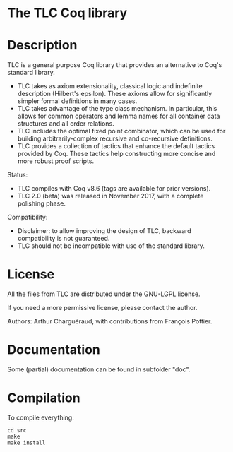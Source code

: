 # The TLC Coq library

Description
===========

TLC is a general purpose Coq library that provides an alternative to Coq's standard library.

   - TLC takes as axiom extensionality, classical logic and indefinite description (Hilbert's epsilon). These axioms allow for significantly simpler formal definitions in many cases.
   - TLC takes advantage of the type class mechanism. In particular, this allows for common operators and lemma names for all container data structures and all order relations.
   - TLC includes the optimal fixed point combinator, which can be used for building arbitrarily-complex recursive and co-recursive definitions.
   - TLC provides a collection of tactics that enhance the default tactics provided by Coq. These tactics help constructing more concise and more robust proof scripts.


Status:

   - TLC compiles with Coq v8.6 (tags are available for prior versions).
   - TLC 2.0 (beta) was released in November 2017, with a complete polishing phase.
 

Compatibility:

   - Disclaimer: to allow improving the design of TLC, backward compatibility is not guaranteed.
   - TLC should not be incompatible with use of the standard library.
 

License
=======

All the files from TLC are distributed under the GNU-LGPL license.

If you need a more permissive license, please contact the author.

Authors: Arthur Charguéraud, with contributions from François Pottier.


Documentation
=============

Some (partial) documentation can be found in subfolder "doc".


Compilation
===========

To compile everything:

    cd src
    make
    make install
    
    
